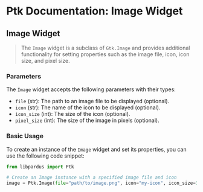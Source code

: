# Ptk Documentation: Image Widget


## Image Widget

> The `Image` widget is a subclass of `Gtk.Image` and provides additional functionality for setting properties such as the image file, icon, icon size, and pixel size.

### Parameters

The `Image` widget accepts the following parameters with their types:

- `file` (str): The path to an image file to be displayed (optional).
- `icon` (str): The name of the icon to be displayed (optional).
- `icon_size` (int): The size of the icon (optional).
- `pixel_size` (int): The size of the image in pixels (optional).

### Basic Usage

To create an instance of the `Image` widget and set its properties, you can use the following code snippet:

```python
from libpardus import Ptk

# Create an Image instance with a specified image file and icon
image = Ptk.Image(file="path/to/image.png", icon="my-icon", icon_size=32, pixel_size=200)
```